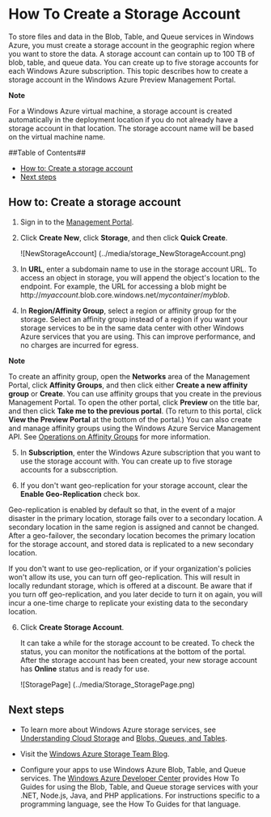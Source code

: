 <properties umbracoNaviHide="0" pageTitle="How To Create a Storage Account" metaKeywords="Windows Azure storage, storage service, service, storage account, account, create storage account, create account" metaDescription="Learn how to create a Windows Azure storage account." linkid="manage-windows-how-to-guide-storage-accounts" urlDisplayName="How to: storage accounts" headerExpose="" footerExpose="" disqusComments="1" />


<h1 id="createstorageaccount">How To Create a Storage Account</h1>

To store files and data in the Blob, Table, and Queue services in Windows Azure, you must create a storage account in the geographic region where you want to store the data. A storage account can contain up to 100 TB of blob, table, and queue data. You can create up to five storage accounts for each Windows Azure subscription. This topic describes how to create a storage account in the Windows Azure Preview Management Portal.

<div class="dev-callout"> 
<b>Note</b> 
<p>For a Windows Azure virtual machine, a storage account is created automatically in the deployment location if you do not already have a storage account in that location. The storage account name will be based on the virtual machine name.</p> 
</div>

##Table of Contents##

* [How to: Create a storage account](#create)
* [Next steps](#next)

<h2 id="create">How to: Create a storage account</h2>

1. Sign in to the [Management Portal](https://manage.windowsazure.com).

2. Click **Create New**, click **Storage**, and then click **Quick Create**.

	![NewStorageAccount] (../media/storage_NewStorageAccount.png)

3. In **URL**, enter a subdomain name to use in the storage account URL. To access an object in storage, you will append the object's location to the endpoint. For example, the URL for accessing a blob might be http://*myaccount*.blob.core.windows.net/*mycontainer*/*myblob*.

4. In **Region/Affinity Group**, select a region or affinity group for the storage.  Select an affinity group instead of a region if you want your storage services to be in the same data center with other Windows Azure services that you are using. This can improve performance, and no charges are incurred for egress.

	<div class="dev-callout"> 
<b>Note</b> 
	<p>To create an affinity group, open the <b>Networks</b> area of the Management Portal, click <b>Affinity Groups</b>, and then click either <b>Create a new affinity group</b> or <b>Create</b>. You can use affinity groups that you create in the previous Management Portal. To open the other portal, click <b>Preview</b> on the title bar, and then click <b>Take me to the previous portal</b>. (To return to this portal, click <b>View the Preview Portal</b> at the bottom of the portal.) You can also create and manage affinity groups using the Windows Azure Service Management API. See <a href=http://msdn.microsoft.com/en-us/library/windowsazure/ee460798.aspx>Operations on Affinity Groups</a> for more information.</p> 
</div>

5. In **Subscription**, enter the Windows Azure subscription that you want to use the storage account with. You can create up to five storage accounts for a subsccription.

6. If you don't want geo-replication for your storage account, clear the **Enable Geo-Replication** check box.

 Geo-replication is enabled by default so that, in the event of a major disaster in the primary location, storage fails over to a secondary location. A secondary location in the same region is assigned and cannot be changed. After a geo-failover, the secondary location becomes the primary location for the storage account, and stored data is replicated to a new secondary location.

 If you don't want to use geo-replication, or if your organization's policies won't allow its use, you can turn off geo-replication. This will result in locally redundant storage, which is offered at a discount. Be aware that if you turn off geo-replication, and you later decide to turn it on again, you will incur a one-time charge to replicate your existing data to the secondary location.

6. Click **Create Storage Account**.

	It can take a while for the storage account to be created. To check the status, you can monitor the notifications at the bottom of the portal. After the storage account has been created, your new storage account has **Online** status and is ready for use. 

	![StoragePage] (../media/Storage_StoragePage.png)

<h2 id="next">Next steps</h2>

- To learn more about Windows Azure storage services, see [Understanding Cloud Storage](http://www.windowsazure.com/en-us/develop/net/fundamentals/cloud-storage/) and [Blobs, Queues, and Tables](http://msdn.microsoft.com/en-us/library/gg433040.aspx). 

- Visit the [Windows Azure Storage Team Blog](http://blogs.msdn.com/b/windowsazurestorage/).

- Configure your apps to use Windows Azure Blob, Table, and Queue services. The [Windows Azure Developer Center](http://www.windowsazure.com/en-us/develop/overview/) provides How To Guides for using the Blob, Table, and Queue storage services with your .NET, Node.js, Java, and PHP applications. For instructions specific to a programming language, see the How To Guides for that language.